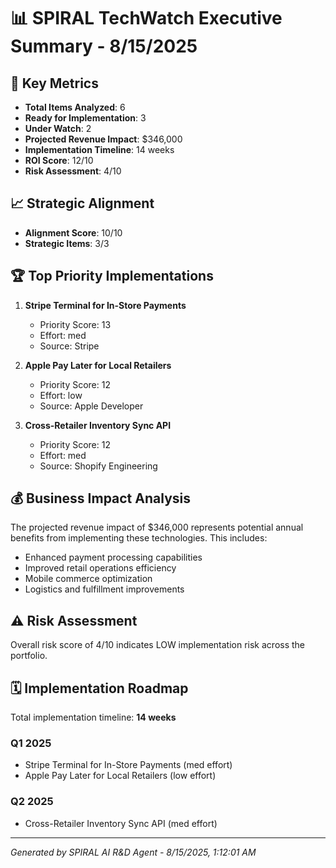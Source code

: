 # 📊 SPIRAL TechWatch Executive Summary - 8/15/2025

## 🎯 Key Metrics
- **Total Items Analyzed**: 6
- **Ready for Implementation**: 3
- **Under Watch**: 2
- **Projected Revenue Impact**: $346,000
- **Implementation Timeline**: 14 weeks
- **ROI Score**: 12/10
- **Risk Assessment**: 4/10

## 📈 Strategic Alignment
- **Alignment Score**: 10/10
- **Strategic Items**: 3/3

## 🏆 Top Priority Implementations
1. **Stripe Terminal for In-Store Payments**
   - Priority Score: 13
   - Effort: med
   - Source: Stripe

2. **Apple Pay Later for Local Retailers**
   - Priority Score: 12
   - Effort: low
   - Source: Apple Developer

3. **Cross-Retailer Inventory Sync API**
   - Priority Score: 12
   - Effort: med
   - Source: Shopify Engineering

## 💰 Business Impact Analysis
The projected revenue impact of $346,000 represents potential annual benefits from implementing these technologies. This includes:

- Enhanced payment processing capabilities
- Improved retail operations efficiency  
- Mobile commerce optimization
- Logistics and fulfillment improvements

## ⚠️ Risk Assessment
Overall risk score of 4/10 indicates LOW implementation risk across the portfolio.

## 🗓️ Implementation Roadmap
Total implementation timeline: **14 weeks**

### Q1 2025
- Stripe Terminal for In-Store Payments (med effort)
- Apple Pay Later for Local Retailers (low effort)

### Q2 2025
- Cross-Retailer Inventory Sync API (med effort)

---
*Generated by SPIRAL AI R&D Agent - 8/15/2025, 1:12:01 AM*